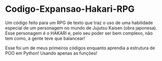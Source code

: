 # Codigo-Expansao-Hakari-RPG
Um código feito para um RPG de texto que traz o uso de uma habilidade especial de um personagem no mundo de Jujutsu Kaisen (obra japonesa). Esse personagem é o HAKARI e, pelo seu poder ser bem complexo, não tem como, a gente teve que balancear!

Esse foi um de meus primeiros códigos enquanto aprendia a estrutura de POO em Python! Usando apenas as funções!

